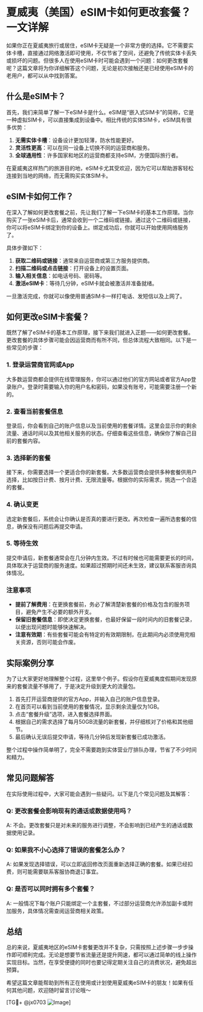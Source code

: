 # 夏威夷（美国）eSIM卡如何更改套餐？一文详解

如果你正在夏威夷旅行或居住，eSIM卡无疑是一个非常方便的选择。它不需要实体卡槽，直接通过网络激活即可使用，不仅节省了空间，还避免了传统实体卡丢失或损坏的问题。但很多人在使用eSIM卡时可能会遇到一个问题：如何更改套餐呢？这篇文章将为你详细解答这个问题，无论是初次接触还是已经使用eSIM卡的老用户，都可以从中找到答案。

## 什么是eSIM卡？

首先，我们来简单了解一下eSIM卡是什么。eSIM是“嵌入式SIM卡”的简称，它是一种虚拟SIM卡，可以直接集成到设备中。相比传统的实体SIM卡，eSIM具有很多优势：

1. **无需实体卡槽**：设备设计更加轻薄，防水性能更好。
2. **灵活性更高**：可以在同一设备上切换不同的运营商和服务。
3. **全球通用性**：许多国家和地区的运营商都支持eSIM，方便国际旅行者。

在夏威夷这样热门的旅游目的地，eSIM卡尤其受欢迎，因为它可以帮助游客轻松连接到当地的网络，而无需购买实体SIM卡。

## eSIM卡如何工作？

在深入了解如何更改套餐之前，先让我们了解一下eSIM卡的基本工作原理。当你购买了一张eSIM卡后，通常会收到一个二维码或链接。通过这个二维码或链接，你可以将eSIM卡绑定到你的设备上。绑定成功后，你就可以开始使用网络服务了。

具体步骤如下：
1. **获取二维码或链接**：通常来自运营商或第三方服务提供商。
2. **扫描二维码或点击链接**：打开设备上的设置页面。
3. **输入相关信息**：如电话号码、密码等。
4. **激活eSIM卡**：等待几分钟，eSIM卡就会被激活并准备就绪。

一旦激活完成，你就可以像使用普通SIM卡一样打电话、发短信以及上网了。

## 如何更改eSIM卡套餐？

既然了解了eSIM卡的基本工作原理，接下来我们就进入正题——如何更改套餐。更改套餐的具体步骤可能会因运营商而有所不同，但总体流程大致相同。以下是一些常见的步骤：

### 1. 登录运营商官网或App

大多数运营商都会提供在线管理服务，你可以通过他们的官方网站或者官方App登录账户。登录时需要输入你的用户名和密码，如果没有账号，可能需要注册一个新的。

### 2. 查看当前套餐信息

登录后，你会看到自己的账户信息以及当前使用的套餐详情。这里会显示你的剩余流量、通话时间以及其他相关服务的状态。仔细查看这些信息，确保你了解自己目前的套餐内容。

### 3. 选择新的套餐

接下来，你需要选择一个更适合你的新套餐。大多数运营商会提供多种套餐供用户选择，比如按日计费、按月计费、无限流量等。根据你的实际需求，挑选一个合适的套餐。

### 4. 确认变更

选定新套餐后，系统会让你确认是否真的要进行更改。再次检查一遍所选套餐的信息，确保没有问题后再提交申请。

### 5. 等待生效

提交申请后，新套餐通常会在几分钟内生效。不过有时候也可能需要更长的时间，具体取决于运营商的服务速度。如果超过预期时间还未生效，建议联系客服咨询具体情况。

### 注意事项

- **提前了解费用**：在更换套餐前，务必了解清楚新套餐的价格及包含的服务项目，避免产生不必要的额外开支。
- **保留旧套餐信息**：即使决定更换套餐，也最好保留一段时间内的旧套餐记录，以便出现问题时能够快速解决。
- **注意有效期**：有些套餐可能会有特定的有效期限制，在此期间内必须使用完相关资源，否则可能会作废。

## 实际案例分享

为了让大家更好地理解整个过程，这里举个例子。假设你在夏威夷度假期间发现原来的套餐流量不够用了，于是决定升级到更大的流量包。

1. 首先打开运营商提供的官方App，并输入自己的账户信息登录。
2. 在首页可以看到当前使用的套餐情况，显示剩余流量仅为1GB。
3. 点击“套餐升级”选项，进入套餐选择界面。
4. 根据自己的需求选择了每月50GB流量的新套餐，并仔细核对了价格和其他细节。
5. 最后确认无误后提交申请，等待几分钟后发现新套餐已成功激活。

整个过程中操作简单明了，完全不需要跑到实体营业厅排队办理，节省了不少时间和精力。

## 常见问题解答

在实际使用过程中，大家可能会遇到一些疑问。以下是几个常见问题及其解答：

### Q: 更改套餐会影响现有的通话或数据使用吗？
A: 不会。更改套餐只是对未来的服务进行调整，不会影响到已经产生的通话或数据使用记录。

### Q: 如果我不小心选择了错误的套餐怎么办？
A: 如果发现选择错误，可以立即返回修改页面重新选择正确的套餐。如果已经扣费，则可能需要联系客服协商退订事宜。

### Q: 是否可以同时拥有多个套餐？
A: 一般情况下每个账户只能绑定一个主套餐，不过部分运营商允许添加副卡或附加服务，具体情况需查阅运营商相关政策。

## 总结

总的来说，夏威夷地区的eSIM卡套餐更改并不复杂，只需按照上述步骤一步步操作即可顺利完成。无论是想要节省流量还是提升网速，都可以通过简单的线上操作实现目标。当然，在享受便捷的同时也要记得定期关注自己的消费状况，避免超出预算。

希望这篇文章能帮助到所有正在使用或计划使用夏威夷eSIM卡的朋友！如果有任何其他问题，欢迎随时留言讨论哦～ 

[TG💪+ @jx0703 ![Image](https://github.com/user-attachments/assets/dbca1d08-cadb-493c-b0ec-ad6f7a83f270)]